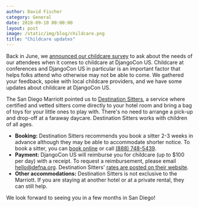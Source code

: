 ```yaml
---
author: David Fischer
category: General
date: 2018-09-10 00:00:00
layout: post
image: /static/img/blog/childcare.png
title: "Childcare updates"
---
```


Back in June, we [announced our childcare survey](/news/childcare-survey/) to ask about the needs of our attendees when it comes to childcare at DjangoCon US. Childcare at conferences and DjangoCon US in particular is an important factor that helps folks attend who otherwise may not be able to come. We gathered your feedback, spoke with local childcare providers, and we have some updates about childcare at DjangoCon US.

The San Diego Marriott pointed us to [Destination Sitters](https://www.destinationsitters.com/), a service where certified and vetted sitters come directly to your hotel room and bring a bag of toys for your little ones to play with. There's no need to arrange a pick-up and drop-off at a faraway daycare. Destination Sitters works with children of all ages.

* **Booking:** Destination Sitters recommends you book a sitter 2-3 weeks in advance although they may be able to accommodate shorter notice. To book a sitter, you can [book online](https://www.destinationsitters.com/book-a-hotel-babysitter/) or call <a href="tel:+18887485439">(888) 748-5439</a>.
* **Payment:** DjangoCon US will reimburse you for childcare (up to $100 per day) with a receipt. To request a reimbursement, please email [hello@defna.org](mailto:hello@defna.org). Destination Sitters' [rates are posted on their website](https://www.destinationsitters.com/about-us/#sdca).
* **Other accommodations:** Destination Sitters is not exclusive to the Marriott. If you are staying at another hotel or at a private rental, they can still help.

We look forward to seeing you in a few months in San Diego!
